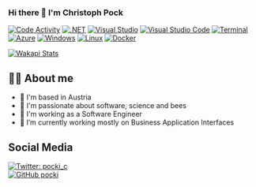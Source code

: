 ### Hi there 👋 I'm Christoph Pock

[![Code Activity](https://img.shields.io/endpoint?url=https://wakapi.srv.pock-programming.net/api/compat/shields/v1/pocki/interval:30_days&label=last%2030d)](https://github.com/muety/wakapi) 
[![.NET](https://img.shields.io/badge/--512BD4?logo=.net&logoColor=ffffff)](https://dotnet.microsoft.com/)
[![Visual Studio](https://img.shields.io/badge/--6C33AF?logo=visual%20studio)](https://visualstudio.microsoft.com/)
[![Visual Studio Code](https://img.shields.io/badge/--007ACC?logo=visual%20studio%20code&logoColor=ffffff)](https://code.visualstudio.com/)
[![Terminal](https://badgen.net/badge/icon/terminal?icon=terminal&label)](https://github.com/microsoft/terminal)
[![Azure](https://badgen.net/badge/icon/azure?icon=azure&label)](https://azure.microsoft.com) 
[![Windows](https://badgen.net/badge/icon/windows?icon=windows&label)](https://microsoft.com/windows/) 
[![Linux](https://svgshare.com/i/Zhy.svg)](https://svgshare.com/i/Zhy.svg) 
[![Docker](https://badgen.net/badge/icon/docker?icon=docker&label)](https://https://docker.com/)  

[![Wakapi Stats](https://github-readme-stats.vercel.app/api/wakatime?username=pocki&api_domain=wakapi.srv.pock-programming.net&bg_color=2D3748&title_color=2F855A&icon_color=2F855A&text_color=ffffff&custom_title=Wakapi%20Weekly%20Stats&layout=compact)](https://github.com/muety/wakapi)

## 👨‍💻 About me
* 📍 I'm based in Austria
* 🔬 I'm passionate about software, science and bees
* 🏢 I'm working as a Software Engineer
* 🔭 I’m currently working mostly on Business Application Interfaces

## Social Media
[![Twitter: pocki_c](https://img.shields.io/twitter/follow/pocki_c?style=social)](https://twitter.com/pocki_c)  
[![GitHub pocki](https://img.shields.io/github/followers/pocki?label=follow&style=social)](https://github.com/pocki)  

<!--
**pocki/pocki** is a ✨ _special_ ✨ repository because its `README.md` (this file) appears on your GitHub profile.

Here are some ideas to get you started:

- 🔭 I’m currently working on ...
- 🌱 I’m currently learning ...
- 👯 I’m looking to collaborate on ...
- 🤔 I’m looking for help with ...
- 💬 Ask me about ...
- 📫 How to reach me: ...
- 😄 Pronouns: ...
- ⚡ Fun fact: ...
-->
